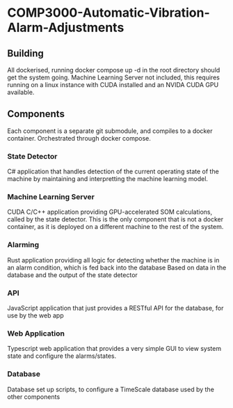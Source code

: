 # COMP3000-Automatic-Vibration-Alarm-Adjustments

## Building

All dockerised, running docker compose up -d in the root directory should get the system going.
Machine Learning Server not included, this requires running on a linux instance with CUDA installed and an NVIDA CUDA GPU available.

## Components

Each component is a separate git submodule, and compiles to a docker container. Orchestrated through docker compose.

### State Detector

C# application that handles detection of the current operating state of the machine by maintaining and interpretting the machine learning model.

### Machine Learning Server

CUDA C/C++ application providing GPU-accelerated SOM calculations, called by the state detector. This is the only component that is not a docker container, as it is deployed on a different machine to the rest of the system.

### Alarming

Rust application providing all logic for detecting whether the machine is in an alarm condition, which is fed back into the database
Based on data in the database and the output of the state detector

### API 

JavaScript application that just provides a RESTful API for the database, for use by the web app

### Web Application

Typescript web application that provides a very simple GUI to view system state and configure the alarms/states.

### Database

Database set up scripts, to configure a TimeScale database used by the other components

